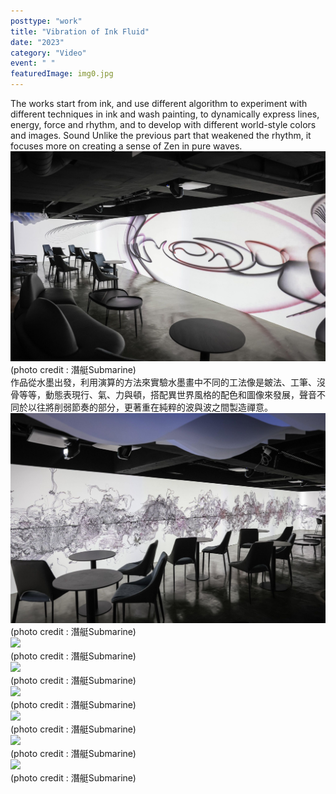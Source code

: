 ```yaml
---
posttype: "work"
title: "Vibration of Ink Fluid"
date: "2023"
category: "Video"
event: " "
featuredImage: img0.jpg
---
```

  <div class="box">
      <div class="dscrptn">
        The works start from ink, and use different algorithm to experiment with different techniques in ink and wash painting, to dynamically express lines, energy, force and rhythm, and to develop with different world-style colors and images. Sound Unlike the previous part that weakened the rhythm, it focuses more on creating a sense of Zen in pure waves.<br>
      </div>
  </div>


  <div class="box">
      <img class="subimg" src="./img1.jpg">
      <div class="photocredit">(photo credit : 潛艇Submarine)</div>
  </div>


  <div class="box">
      <div class="dscrptn">
        作品從水墨出發，利用演算的方法來實驗水墨畫中不同的工法像是皴法、工筆、沒骨等等，動態表現行、氣、力與頓，搭配異世界風格的配色和圖像來發展，聲音不同於以往將削弱節奏的部分，更著重在純粹的波與波之間製造禪意。<br>
      </div>
  </div>


  <div class="box">
      <img class="subimg" src="./img2.jpg">
      <div class="photocredit">(photo credit : 潛艇Submarine)</div>
  </div>

  <div class="box">
      <img class="subimg" src="./img3.jpg">
      <div class="photocredit">(photo credit : 潛艇Submarine)</div>
  </div>

  <div class="box">
      <img class="subimg" src="./img4.jpg">
      <div class="photocredit">(photo credit : 潛艇Submarine)</div>
  </div>

  <div class="box">
      <img class="subimg" src="./img5.jpg">
      <div class="photocredit">(photo credit : 潛艇Submarine)</div>
  </div>

  <div class="box">
      <img class="subimg" src="./img6.jpg">
      <div class="photocredit">(photo credit : 潛艇Submarine)</div>
  </div>

  <div class="box">
      <img class="subimg" src="./img7.jpg">
      <div class="photocredit">(photo credit : 潛艇Submarine)</div>
  </div>

  <div class="box">
      <img class="subimg" src="./img8.jpg">
      <div class="photocredit">(photo credit : 潛艇Submarine)</div>
  </div>


  <div class="box"></div>

  <!-- <iframe title="vimeo-player" src="https://player.vimeo.com/video/729937826?h=0de5e9faeb" frameborder="0" allowfullscreen></iframe> -->
